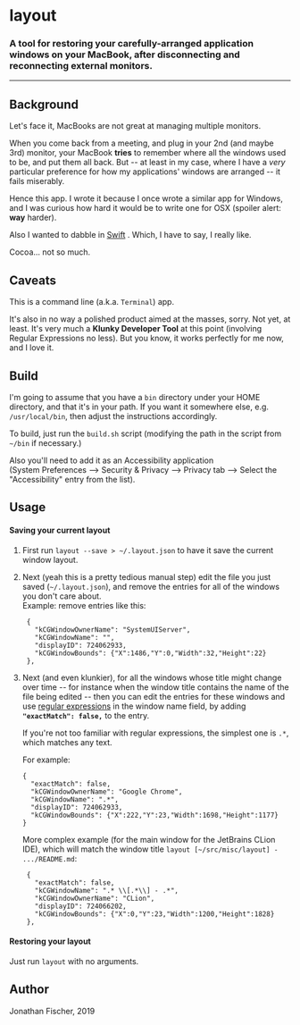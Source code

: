# layout 

### A tool for restoring your carefully-arranged application windows on your MacBook, after disconnecting and reconnecting external monitors. 
---

## Background

Let's face it, MacBooks are not great at managing multiple monitors.

When you come back from a meeting, and plug in your 2nd (and maybe 3rd) monitor, 
your MacBook **tries** to remember where all the windows used to be, and put them all back.
But -- at least in my case, where I have a *very* particular preference for how my 
applications' windows are arranged -- it fails miserably.

Hence this app. I wrote it because I once wrote a similar app for Windows, and I was
curious how hard it would be to write one for OSX (spoiler alert: **way** harder). 

Also I wanted to dabble in [Swift](https://swift.org/) . Which, I have to say, I really like. 

Cocoa... not so much.

## Caveats

This is a command line (a.k.a. `Terminal`) app. 

It's also in no way a polished product aimed at the masses, sorry. Not yet, at
least. It's very much a **Klunky Developer Tool** at this point (involving 
Regular Expressions no less). But you know, it works
perfectly for me now, and I love it.

## Build

I'm going to assume that you have a `bin` directory under your HOME directory, 
and that it's in your path. If you want it somewhere else, e.g. `/usr/local/bin`, 
then adjust the instructions accordingly.

To build, just run the `build.sh` script (modifying the path in the script 
from `~/bin` if necessary.)

Also you'll need to add it as an 
Accessibility application  
(System Preferences --> Security & Privacy --> Privacy 
tab --> Select the "Accessibility" entry from the list).

## Usage

#### Saving your current layout 

1. First run `layout --save > ~/.layout.json` to have it save the current window layout.
1. Next (yeah this is a pretty tedious manual step) 
   edit the file you just saved (`~/.layout.json`), 
   and remove the entries for all of the windows you don't care about.  
   Example: remove entries like this:
   ```
    {
      "kCGWindowOwnerName": "SystemUIServer",
      "kCGWindowName": "",
      "displayID": 724062933,
      "kCGWindowBounds": {"X":1486,"Y":0,"Width":32,"Height":22}
    },
   ```
1. Next (and even klunkier), for all the windows whose title might change 
   over time -- for instance when the window title contains the name of the
   file being edited -- 
   then you can edit the entries for these windows and use 
   [regular expressions](https://medium.com/factory-mind/regex-tutorial-a-simple-cheatsheet-by-examples-649dc1c3f285) 
   in the window name field, by adding **`"exactMatch": false,`** to the entry.
   
   If you're not too familiar with regular expressions, the simplest one is `.*`, 
   which matches any text. 
   
   For example:
   ```
   {
     "exactMatch": false,
     "kCGWindowOwnerName": "Google Chrome",
     "kCGWindowName": ".*",
     "displayID": 724062933,
     "kCGWindowBounds": {"X":222,"Y":23,"Width":1698,"Height":1177}
   }
   ```
   More complex example (for the main window for the JetBrains CLion IDE), which will
   match the window title `layout [~/src/misc/layout] - .../README.md`:
   ```
    {
      "exactMatch": false,
      "kCGWindowName": ".* \\[.*\\] - .*",
      "kCGWindowOwnerName": "CLion",
      "displayID": 724066202,
      "kCGWindowBounds": {"X":0,"Y":23,"Width":1200,"Height":1828}
    },
   ```
   
#### Restoring your layout

Just run `layout` with no arguments.

## Author

Jonathan Fischer, 2019
